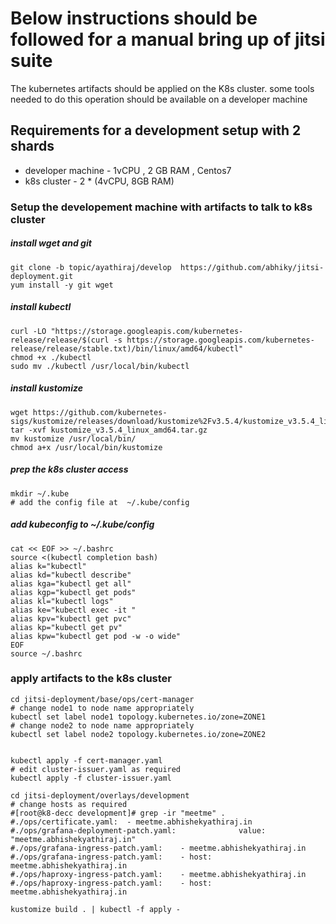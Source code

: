 # Below instructions should be followed for a manual bring up of jitsi suite


The kubernetes artifacts should be applied on the K8s cluster.
some tools needed to do this operation should be available on a developer machine

## Requirements for a development setup with 2 shards
 - developer machine - 1vCPU , 2 GB RAM , Centos7
- k8s cluster - 2 * (4vCPU, 8GB RAM)

### Setup the developement machine with artifacts to talk to k8s cluster

##### install wget and git
```
git clone -b topic/ayathiraj/develop  https://github.com/abhiky/jitsi-deployment.git
yum install -y git wget
```
##### install kubectl
```
curl -LO "https://storage.googleapis.com/kubernetes-release/release/$(curl -s https://storage.googleapis.com/kubernetes-release/release/stable.txt)/bin/linux/amd64/kubectl"
chmod +x ./kubectl
sudo mv ./kubectl /usr/local/bin/kubectl
```
##### install kustomize
```
wget https://github.com/kubernetes-sigs/kustomize/releases/download/kustomize%2Fv3.5.4/kustomize_v3.5.4_linux_amd64.tar.gz
tar -xvf kustomize_v3.5.4_linux_amd64.tar.gz
mv kustomize /usr/local/bin/
chmod a+x /usr/local/bin/kustomize
```

##### prep the k8s cluster access
```
mkdir ~/.kube
# add the config file at  ~/.kube/config
```
##### add kubeconfig to ~/.kube/config

```
cat << EOF >> ~/.bashrc
source <(kubectl completion bash)
alias k="kubectl"
alias kd="kubectl describe"
alias kga="kubectl get all"
alias kgp="kubectl get pods"
alias kl="kubectl logs"
alias ke="kubectl exec -it "
alias kpv="kubectl get pvc"
alias kp="kubectl get pv"
alias kpw="kubectl get pod -w -o wide"
EOF
source ~/.bashrc
```


### apply artifacts to the k8s cluster


```
cd jitsi-deployment/base/ops/cert-manager
# change node1 to node name appropriately
kubectl set label node1 topology.kubernetes.io/zone=ZONE1
# change node2 to node name appropriately
kubectl set label node2 topology.kubernetes.io/zone=ZONE2


kubectl apply -f cert-manager.yaml
# edit cluster-issuer.yaml as required
kubectl apply -f cluster-issuer.yaml

cd jitsi-deployment/overlays/development
# change hosts as required
#[root@k8-decc development]# grep -ir "meetme" .
#./ops/certificate.yaml:  - meetme.abhishekyathiraj.in
#./ops/grafana-deployment-patch.yaml:              value: "meetme.abhishekyathiraj.in"
#./ops/grafana-ingress-patch.yaml:    - meetme.abhishekyathiraj.in
#./ops/grafana-ingress-patch.yaml:    - host: meetme.abhishekyathiraj.in
#./ops/haproxy-ingress-patch.yaml:    - meetme.abhishekyathiraj.in
#./ops/haproxy-ingress-patch.yaml:    - host: meetme.abhishekyathiraj.in

kustomize build . | kubectl -f apply -
```



